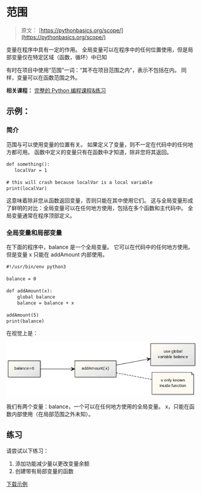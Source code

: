 # 范围

> 原文： [https://pythonbasics.org/scope/](https://pythonbasics.org/scope/)

变量在程序中具有一定的作用。 全局变量可以在程序中的任何位置使用，但是局部变量仅在特定区域（函数，循环）中已知

有时在项目中使用“范围”一词：“其不在项目范围之内”，表示不包括在内。 同样，变量可以在函数范围之外。

**相关课程：** [完整的 Python 编程课程&练习](https://gum.co/dcsp)

## 示例：

### 简介

范围与可以使用变量的位置有关。 如果定义了变量，则不一定在代码中的任何地方都可用。 函数中定义的变量只有在函数中才知道，除非您将其返回。

```
def something():
   localVar = 1

# this will crash because localVar is a local variable
print(localVar)

```

这意味着除非您从函数返回变量，否则只能在其中使用它们。 这与全局变量形成了鲜明的对比：全局变量可以在任何地方使用，包括在多个函数和主代码中。 全局变量通常在程序顶部定义。

### 全局变量和局部变量

在下面的程序中，balance 是一个全局变量。 它可以在代码中的任何地方使用。 但是变量 x 只能在 addAmount 内部使用。

```
#!/usr/bin/env python3

balance = 0

def addAmount(x):
    global balance
    balance = balance + x

addAmount(5)
print(balance)

```

在视觉上是：

![scope](img/88e7ac055172b8f704169b613c7f4b7f.jpg)

我们有两个变量：balance，一个可以在任何地方使用的全局变量。 x，只能在函数内部使用（在局部范围之外未知）。

## 练习

请尝试以下练习：

1.  添加功能减少量以更改变量余额
2.  创建带有局部变量的函数

[下载示例](https://gum.co/dcsp)